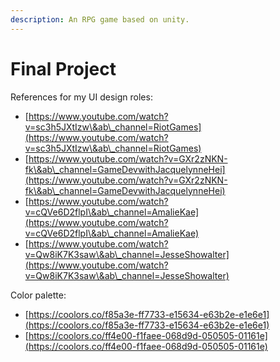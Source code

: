 ```yaml
---
description: An RPG game based on unity.
---
```


# Final Project

References for my UI design roles:

* [https://www.youtube.com/watch?v=sc3h5JXtIzw\&ab\_channel=RiotGames](https://www.youtube.com/watch?v=sc3h5JXtIzw\&ab\_channel=RiotGames)
* [https://www.youtube.com/watch?v=GXr2zNKN-fk\&ab\_channel=GameDevwithJacquelynneHei](https://www.youtube.com/watch?v=GXr2zNKN-fk\&ab\_channel=GameDevwithJacquelynneHei)
* [https://www.youtube.com/watch?v=cQVe6D2flpI\&ab\_channel=AmalieKae](https://www.youtube.com/watch?v=cQVe6D2flpI\&ab\_channel=AmalieKae)
* [https://www.youtube.com/watch?v=Qw8iK7K3saw\&ab\_channel=JesseShowalter](https://www.youtube.com/watch?v=Qw8iK7K3saw\&ab\_channel=JesseShowalter)

Color palette:

* [https://coolors.co/f85a3e-ff7733-e15634-e63b2e-e1e6e1](https://coolors.co/f85a3e-ff7733-e15634-e63b2e-e1e6e1)
* [https://coolors.co/ff4e00-f1faee-068d9d-050505-01161e](https://coolors.co/ff4e00-f1faee-068d9d-050505-01161e)
